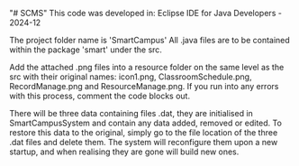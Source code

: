 "# SCMS" 
This code was developed in: Eclipse IDE for Java Developers - 2024-12

The project folder name is 'SmartCampus'
All .java files are to be contained within the package 'smart' under the src.

Add the attached .png files into a resource folder on the same level as the src with their original names: icon1.png, ClassroomSchedule.png, RecordManage.png and ResourceManage.png. If you run into any errors with this process, comment the code blocks out.

There will be three data containing files .dat, they are initialised in SmartCampusSystem and contain any data added, removed or edited. To restore this data to the original, simply go to the file location of the three .dat files and delete them. The system will reconfigure them upon a new startup, and when realising they are gone will build new ones.
